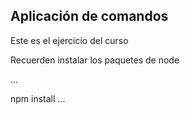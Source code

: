 ## Aplicación de comandos


Este es el ejercicio del curso


Recuerden instalar los paquetes de node

...

npm install
...